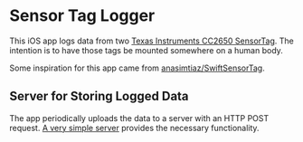 Sensor Tag Logger
=================

This iOS app logs data from two [Texas Instruments CC2650 SensorTag](http://www.ti.com/tool/TIDC-CC2650STK-SENSORTAG). The intention is to have those tags be mounted somewhere on a human body.

Some inspiration for this app came from [anasimtiaz/SwiftSensorTag](https://github.com/anasimtiaz/SwiftSensorTag).


Server for Storing Logged Data
------------------------------

The app periodically uploads the data to a server with an HTTP POST request.  [A very simple server](./server) provides the necessary functionality.
